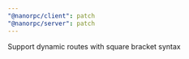 ```yaml
---
"@nanorpc/client": patch
"@nanorpc/server": patch
---
```


Support dynamic routes with square bracket syntax
